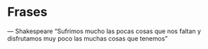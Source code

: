 # Frases

   — Shakespeare
            “Sufrimos mucho las pocas cosas que nos faltan y disfrutamos muy poco las muchas cosas que tenemos”
